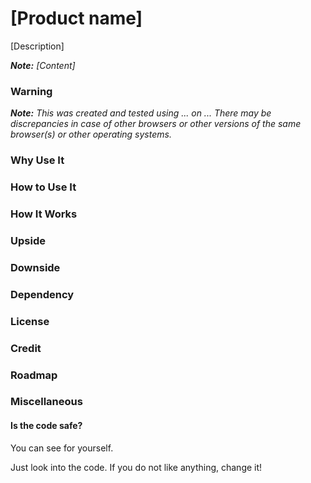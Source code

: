 # [Product name]

[Description]

_**Note:**
[Content]_

### Warning

_**Note:**
This was created and tested using
...
on ...
There may be discrepancies in case of other browsers 
or other versions of the same browser(s)
or other operating systems._

### Why Use It

### How to Use It

### How It Works

### Upside

### Downside

### Dependency

### License

### Credit

### Roadmap

### Miscellaneous

#### Is the code safe?

You can see for yourself.

Just look into the code. 
If you do not like anything, change it!

